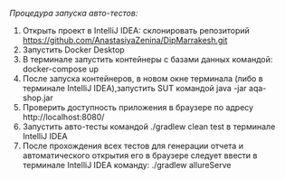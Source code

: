 *Процедура запуска авто-тестов:*
1. Открыть проект в IntelliJ IDEA: склонировать репозиторий https://github.com/AnastasiyaZenina/DipMarrakesh.git
2. Запустить Docker Desktop
3. В терминале запустить контейнеры с базами данных командой: docker-compose up
4. После запуска контейнеров, в новом окне терминала (либо в терминале IntelliJ IDEA),запустить SUT командой java -jar aqa-shop.jar
5. Проверить доступность приложения в браузере по адресу  http://localhost:8080/
6. Запустить авто-тесты  командой ./gradlew clean test в терминале IntelliJ IDEA
7. После прохождения всех тестов для генерации отчета и автоматического открытия его в браузере следует ввести в терминале IntelliJ IDEA команду: ./gradlew allureServe

